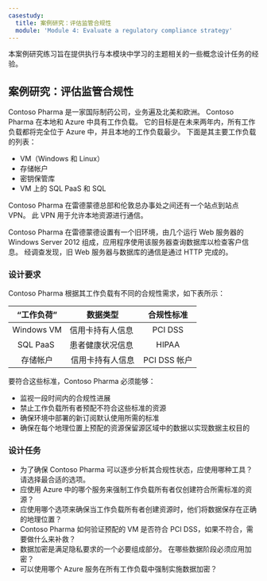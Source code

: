 ```yaml
---
casestudy:
  title: 案例研究：评估监管合规性
  module: 'Module 4: Evaluate a regulatory compliance strategy'
---
```


本案例研究练习旨在提供执行与本模块中学习的主题相关的一些概念设计任务的经验。

## 案例研究：评估监管合规性

Contoso Pharma 是一家国际制药公司，业务遍及北美和欧洲。 Contoso Pharma 在本地和 Azure 中具有工作负载。  它的目标是在未来两年内，所有工作负载都将完全位于 Azure 中，并且本地的工作负载最少。  下面是其主要工作负载的列表： 

- VM（Windows 和 Linux） 
- 存储帐户
- 密钥保管库
- VM 上的 SQL PaaS 和 SQL 

Contoso Pharma 在雷德蒙德总部和伦敦总办事处之间还有一个站点到站点 VPN。  此 VPN 用于允许本地资源进行通信。

Contoso Pharma 在雷德蒙德设置有一个旧环境，由几个运行 Web 服务器的 Windows Server 2012 组成，应用程序使用该服务器查询数据库以检查客户信息。 经调查发现，旧 Web 服务器与数据库的通信是通过 HTTP 完成的。

### 设计要求

Contoso Pharma 根据其工作负载有不同的合规性需求，如下表所示：

| **“工作负荷”** | **数据类型** | **合规性标准** |
|:---:|:---:|:---:|
| Windows VM | 信用卡持有人信息  | PCI DSS |
| SQL PaaS  | 患者健康状况信息  | HIPAA |
| 存储帐户 | 信用卡持有人信息 | PCI DSS 帐户 |

要符合这些标准，Contoso Pharma 必须能够：

- 监视一段时间内的合规性进展 
- 禁止工作负载所有者预配不符合这些标准的资源 
- 确保环境中部署的新订阅默认使用所需的标准 
- 确保在每个地理位置上预配的资源保留源区域中的数据以实现数据主权目的

### 设计任务

* 为了确保 Contoso Pharma 可以逐步分析其合规性状态，应使用哪种工具？ 请选择最合适的选项。
* 应使用 Azure 中的哪个服务来强制工作负载所有者仅创建符合所需标准的资源？
* 应使用哪个选项来确保当工作负载所有者创建资源时，他们将数据保存在正确的地理位置？
* Contoso Pharma 如何验证预配的 VM 是否符合 PCI DSS，如果不符合，需要做什么来补救？
* 数据加密是满足隐私要求的一个必要组成部分。 在哪些数据阶段必须应用加密？
* 可以使用哪个 Azure 服务在所有工作负载中强制实施数据加密？
